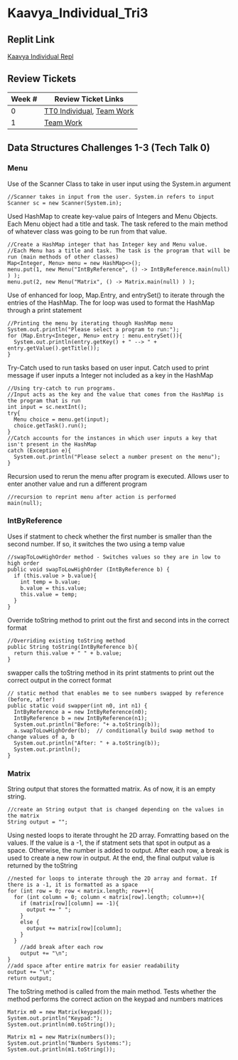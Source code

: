 # Kaavya_Individual_Tri3

## Replit Link
[Kaavya Individual Repl](https://replit.com/@KaavyaUppala/KaavyaIndividualTri3#Main.java)

## Review Tickets
|Week #| Review Ticket Links|
|------|--------------------|
|0     |[TT0 Individual](https://github.com/dsblack0/stickers_for_charity/issues/9), [Team Work](https://github.com/dsblack0/stickers_for_charity/issues/3)|
|1     |[Team Work](https://github.com/dsblack0/stickers_for_charity/issues/21)|


## Data Structures Challenges 1-3 (Tech Talk 0)
### Menu
Use of the Scanner Class to take in user input using the System.in argument
```
//Scanner takes in input from the user. System.in refers to input
Scanner sc = new Scanner(System.in);
```

Used HashMap to create key-value pairs of Integers and Menu Objects. Each Menu object had a title and task. The task refered to the main method of whatever class was going to be run from that value. 
```
//Create a HashMap integer that has Integer key and Menu value.
//Each Menu has a title and task. The task is the program that will be run (main methods of other classes)
Map<Integer, Menu> menu = new HashMap<>();
menu.put(1, new Menu("IntByReference", () -> IntByReference.main(null) ) );
menu.put(2, new Menu("Matrix", () -> Matrix.main(null) ) );
```
Use of enhanced for loop, Map.Entry, and entrySet() to iterate through the entries of the HashMap. The for loop was used to format the HashMap through a print statement
```
//Printing the menu by iterating though HashMap menu
System.out.println("Please select a program to run:");
for (Map.Entry<Integer, Menu> entry : menu.entrySet()){
  System.out.println(entry.getKey() + " --> " + entry.getValue().getTitle());
}
```
Try-Catch used to run tasks based on user input. Catch used to print message if user inputs a Integer not included as a key in the HashMap
```
//Using try-catch to run programs. 
//Input acts as the key and the value that comes from the HashMap is the program that is run
int input = sc.nextInt();
try{
  Menu choice = menu.get(input);
  choice.getTask().run();
}
//Catch accounts for the instances in which user inputs a key that isn't present in the HashMap
catch (Exception e){
  System.out.println("Please select a number present on the menu");
}
```
Recursion used to rerun the menu after program is executed. Allows user to enter another value and run a different program
```
//recursion to reprint menu after action is performed
main(null);
```
### IntByReference
Uses if statment to check whether the first number is smaller than the second number. If so, it switches the two using a temp value
```
//swapToLowHighOrder method - Switches values so they are in low to high order
public void swapToLowHighOrder (IntByReference b) {
  if (this.value > b.value){
    int temp = b.value;
    b.value = this.value;
    this.value = temp;
  }
}
```
Override toString method to print out the first and second ints in the correct format
```
//Overriding existing toString method 
public String toString(IntByReference b){
  return this.value + " " + b.value;
}
```
swapper calls the toString method in its print statments to print out the correct output in the correct format
```
// static method that enables me to see numbers swapped by reference (before, after)
public static void swapper(int n0, int n1) {
  IntByReference a = new IntByReference(n0);
  IntByReference b = new IntByReference(n1);
  System.out.println("Before: "+ a.toString(b));
  a.swapToLowHighOrder(b);  // conditionally build swap method to change values of a, b
  System.out.println("After: " + a.toString(b));
  System.out.println();
}
```

### Matrix
String output that stores the formatted matrix. As of now, it is an empty string.
```
//create an String output that is changed depending on the values in the matrix
String output = "";
```
Using nested loops to iterate throught he 2D array. Fomratting based on the values. If the value is a -1, the if statment sets that spot in output as a space. Otherwise, the number is added to output. After each row, a break is used to create a new row in output. At the end, the final output value is returned by the toString
```
//nested for loops to interate through the 2D array and format. If there is a -1, it is formatted as a space
for (int row = 0; row < matrix.length; row++){
  for (int column = 0; column < matrix[row].length; column++){
    if (matrix[row][column] == -1){
      output += " ";
    }
    else {
      output += matrix[row][column];
    }
  }
    //add break after each row
    output += "\n";
}
//add space after entire matrix for easier readability
output += "\n";
return output;
 ```
 The toString method is called from the main method. Tests whether the method performs the correct action on the keypad and numbers matrices
 ```
Matrix m0 = new Matrix(keypad());
System.out.println("Keypad:");
System.out.println(m0.toString());

Matrix m1 = new Matrix(numbers());
System.out.println("Numbers Systems:");
System.out.println(m1.toString());
```

